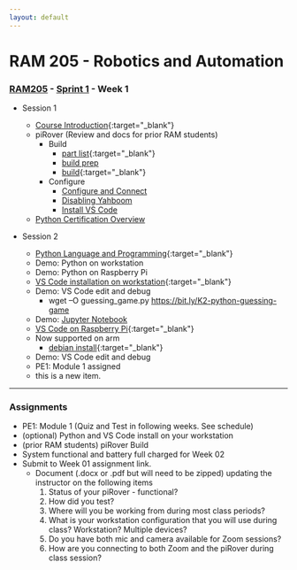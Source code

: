 ```yaml
---
layout: default
---
```


# RAM 205 - Robotics and Automation

### [RAM205](../../) - [Sprint 1](../) - Week 1

- Session 1
    - [Course Introduction](../../course_info/RAM205.Syllabus.pdf){:target="_blank"}
    - piRover (Review and docs for prior RAM students)
        - Build
            - [part list](../../resources/piRoverBuild/Parts_piRover_V3_F20.pdf){:target="_blank"}
            - [build prep](../../resources/piRoverBuild/piRoverBuild/piRoverBuildPreparation.pdf)
            - [build](../../resources/piRoverBuild/piRoverBuild/piRoverBuild.pdf){:target="_blank"}
        - Configure
            - [Configure and Connect](../../resources/piRoverConfigure/ConfiguringTheRaspberryPi.pdf)
            - [Disabling Yahboom](../../resources/piRoverConfigure/DisablingYahboomBluetooth.pdf)
            - [Install VS Code](../../resources/piRoverConfigure/VisualStudioCodeGettingStarted.pdf)
    - [Python Certification Overview](../../python_cert)
    
- Session 2
    - [Python Language and Programming](python/PythonIntroduction.pdf){:target="_blank"}
    - Demo: Python on workstation
    - Demo: Python on Raspberry Pi 
    - [VS Code installation on workstation](https://code.visualstudio.com/Download){:target="_blank"}
    - Demo: VS Code edit and debug
        - wget –O guessing_game.py https://bit.ly/K2-python-guessing-game
    - Demo: [Jupyter Notebook](python/Strings.ipynb)
    - [VS Code on Raspberry Pi](python/VisualStudioCodeGettingStarted.pdf){:target="_blank"}
    - Now supported on arm
        - [debian install](https://snapcraft.io/install/code/debian){:target="_blank"}
    - Demo: VS Code edit and debug
    - PE1: Module 1 assigned
    - this is a new item.

---

### Assignments
- PE1: Module 1 (Quiz and Test in following weeks. See schedule)
- (optional) Python and VS Code install on your workstation
- (prior RAM students) piRover Build
- System functional and battery full charged for Week 02
- Submit to Week 01 assignment link.
    - Document (.docx or .pdf but will need to be zipped) updating the instructor on the following items
        1. Status of your piRover - functional?
        2. How did you test?
        3. Where will you be working from during most class periods?
        4. What is your workstation configuration that you will use during class? Workstation? Multiple devices?
        5. Do you have both mic and camera available for Zoom sessions?
        6. How are you connecting to both Zoom and the piRover during class session?

